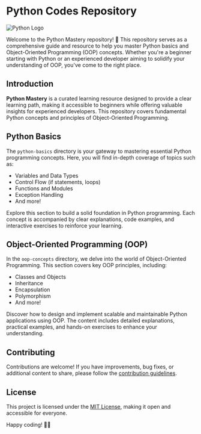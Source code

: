 # Python Codes Repository

![Python Logo](https://www.python.org/static/community_logos/python-logo.png)

Welcome to the Python Mastery repository! 🚀 This repository serves as a comprehensive guide and resource to help you master Python basics and Object-Oriented Programming (OOP) concepts. Whether you're a beginner starting with Python or an experienced developer aiming to solidify your understanding of OOP, you've come to the right place.

## Introduction

**Python Mastery** is a curated learning resource designed to provide a clear learning path, making it accessible to beginners while offering valuable insights for experienced developers. This repository covers fundamental Python concepts and principles of Object-Oriented Programming.

## Python Basics

The `python-basics` directory is your gateway to mastering essential Python programming concepts. Here, you will find in-depth coverage of topics such as:

- Variables and Data Types
- Control Flow (if statements, loops)
- Functions and Modules
- Exception Handling
- And more!

Explore this section to build a solid foundation in Python programming. Each concept is accompanied by clear explanations, code examples, and interactive exercises to reinforce your learning.

## Object-Oriented Programming (OOP)

In the `oop-concepts` directory, we delve into the world of Object-Oriented Programming. This section covers key OOP principles, including:

- Classes and Objects
- Inheritance
- Encapsulation
- Polymorphism
- And more!

Discover how to design and implement scalable and maintainable Python applications using OOP. The content includes detailed explanations, practical examples, and hands-on exercises to enhance your understanding.

## Contributing

Contributions are welcome! If you have improvements, bug fixes, or additional content to share, please follow the [contribution guidelines](CONTRIBUTING.md).

## License

This project is licensed under the [MIT License](LICENSE), making it open and accessible for everyone.

Happy coding! 🐍✨
